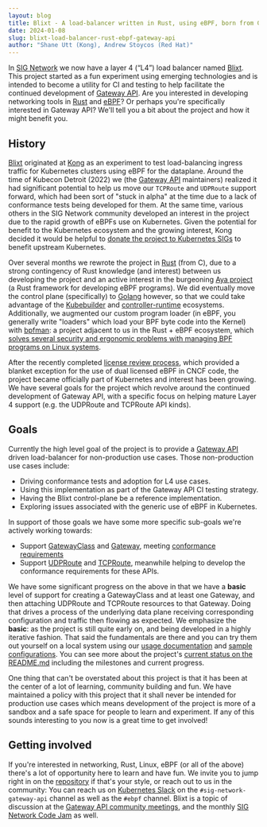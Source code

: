 ```yaml
---
layout: blog
title: Blixt - A load-balancer written in Rust, using eBPF, born from Gateway API
date: 2024-01-08
slug: blixt-load-balancer-rust-ebpf-gateway-api
author: "Shane Utt (Kong), Andrew Stoycos (Red Hat)"
---
```


In [SIG Network][signet] we now have a layer 4 (“L4”) load balancer named [Blixt][blixt]. This
project started as a fun experiment using emerging technologies and is intended
to become a utility for CI and testing to help facilitate the continued
development of [Gateway API][gwapi]. Are you interested in developing networking
tools in [Rust][rust] and [eBPF][ebpf]? Or perhaps you're specifically
interested in Gateway API? We'll tell you a bit about the project and how it
might benefit you.

[signet]:https://github.com/kubernetes/community/tree/master/sig-network
[blixt]:https://github.com/kubernetes-sigs/blixt
[gwapi]:https://kubernetes.io/docs/concepts/services-networking/gateway/
[rust]:https://www.rust-lang.org/
[ebpf]:https://www.kernel.org/doc/html/latest/bpf/index.html

## History

[Blixt][blixt] originated at [Kong][kong] as an experiment to test
load-balancing ingress traffic for Kubernetes clusters using eBPF for the
dataplane. Around the time of Kubecon Detroit (2022) we (the [Gateway
API][gwapi] maintainers) realized it had significant potential to help us move
our `TCPRoute` and `UDPRoute` support forward, which had been sort of "stuck in
alpha" at the time due to a lack of conformance tests being developed for them.
At the same time, various others in the SIG Network community developed an
interest in the project due to the rapid growth of eBPFs use on Kubernetes.
Given the potential for benefit to the Kubernetes ecosystem and the growing
interest, Kong decided it would be helpful to [donate the project to Kubernetes
SIGs][donation] to benefit upstream Kubernetes.

Over several months we rewrote the project in [Rust][rust] (from C), due to a
strong contingency of Rust knowledge (and interest) between us developing the
project and an active interest in the burgeoning [Aya project][aya] (a Rust
framework for developing eBPF programs). We did eventually move the
control plane (specifically) to [Golang][go] however, so that we could take
advantage of the [Kubebuilder][kb] and [controller-runtime][ctrl] ecosystems.
Additionally, we augmented our custom program loader (in eBPF, you generally
write "loaders" which load your BPF byte code into the Kernel) with
[bpfman][bpfman]: a project adjacent to us in the Rust + eBPF ecosystem, which
[solves several security and ergonomic problems with managing BPF programs on
Linux systems][bpfman].

After the recently completed [license review process][lrev], which provided a blanket
exception for the use of dual licensed eBPF in CNCF code, the project
became officially part of Kubernetes and interest has been growing. We have several
goals for the project which revolve around the continued development of Gateway
API, with a specific focus on helping mature Layer 4 support (e.g. the UDPRoute
and TCPRoute API kinds).

[blixt]:https://github.com/kubernetes-sigs/blixt
[kong]:https://konghq.com
[gwapi]:https://github.com/kubernetes-sigs/gateway-api
[donation]:https://github.com/kubernetes/org/issues/3875
[rust]:https://www.rust-lang.org/
[aya]:https://aya-rs.dev/
[go]:https://go.dev
[kb]:https://book.kubebuilder.io/
[ctrl]:https://github.com/kubernetes-sigs/controller-runtime
[bpfman]:https://bpfman.io/
[lrev]:https://github.com/cncf/foundation/issues/474

## Goals

Currently the high level goal of the project is to provide a [Gateway
API][gwapi] driven load-balancer for non-production use cases. Those
non-production use cases include:

- Driving conformance tests and adoption for L4 use cases.
- Using this implementation as part of the Gateway API CI testing strategy.
- Having the Blixt control-plane be a reference implementation.
- Exploring issues associated with the generic use of eBPF in Kubernetes.

In support of those goals we have some more specific sub-goals we're actively
working towards:

- Support [GatewayClass][gwc] and [Gateway][gw], meeting [conformance
  requirements][gwconf]
- Support [UDPRoute][urt] and [TCPRoute][trt], meanwhile helping to develop the
  conformance requirements for these APIs.

We have some significant progress on the above in that we have a **basic**
level of support for creating a GatewayClass and at least one Gateway, and
then attaching UDPRoute and TCPRoute resources to that Gateway. Doing that drives a
process of the underlying data plane
receiving corresponding configuration and traffic then flowing as expected. We
emphasize the **basic**: as the project is still quite early on, and being
developed in a highly iterative fashion. That said the fundamentals are there
and you can try them out yourself on a local system using our [usage
documentation][usage] and [sample configurations][samples]. You can see more
about the project's [current status on the README.md][status] including the
milestones and current progress.

One thing that can't be overstated about this project is that it has been at the
center of a lot of learning, community building and fun. We have maintained a
policy with this project that it shall never be intended for production use
cases which means development of the project is more of a sandbox and a safe
space for people to learn and experiment. If any of this sounds interesting to
you now is a great time to get involved!

[gwapi]:https://github.com/kubernetes-sigs/gateway-api
[gwc]:https://gateway-api.sigs.k8s.io/api-types/gatewayclass/
[gw]:https://gateway-api.sigs.k8s.io/api-types/gateway/
[gwconf]:https://gateway-api.sigs.k8s.io/concepts/conformance/
[urt]:https://gateway-api.sigs.k8s.io/reference/spec/#gateway.networking.k8s.io/v1alpha2.UDPRoute
[trt]:https://gateway-api.sigs.k8s.io/reference/spec/#gateway.networking.k8s.io/v1alpha2.TCPRoute
[usage]:https://github.com/kubernetes-sigs/blixt#usage
[samples]:https://github.com/kubernetes-sigs/blixt/tree/main/config/samples
[status]:https://github.com/kubernetes-sigs/blixt#current-status
[bliss]:https://github.com/kubernetes-sigs/blixt/issues/new/choose
[bldis]:https://github.com/kubernetes-sigs/blixt/discussions

## Getting involved

If you're interested in networking, Rust, Linux, eBPF (or all of the above)
there's a lot of opportunity here to learn and have fun. We invite you to jump
right in on the [repository][repo] if that's your style, or reach out to us in
the community: You can reach us on [Kubernetes Slack][k8slack] on the
`#sig-network-gateway-api` channel as well as the `#ebpf` channel. Blixt is a
topic of discussion at the [Gateway API community meetings][meets], and the
monthly [SIG Network Code Jam][cjam] as well.


[repo]:https://github.com/kubernetes-sigs/blixt
[k8slack]:https://kubernetes.slack.com
[meets]:https://gateway-api.sigs.k8s.io/contributing/#meetings
[cjam]:https://github.com/kubernetes/community/tree/master/sig-network#meetings
